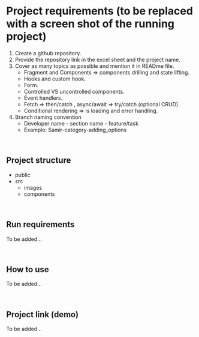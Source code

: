 # Project requirements (to be replaced with a screen shot of the running project)

1. Create a github repository.
2. Provide the repository link in the excel sheet and the project name.
3. Cover as many topics as possible and mention it in READme file.
    - Fragment and Components => components drilling and state lifting.
    - Hooks and custom hook.
    - Form.
    - Controlled VS uncontrolled components.
    - Event handlers.
    - Fetch => then/catch , async/await => try/catch (optional CRUD).
    - Conditional rendering => is loading and error handling.
4. Branch naming convention
    - Developer name - section name - feature/task
    - Example: Samir-category-adding_options

&nbsp;

## Project structure

- public
- src
  - images
  - components

&nbsp;

## Run requirements

To be added...

&nbsp;

## How to use

To be added...

&nbsp;

## Project link (demo)

To be added...
